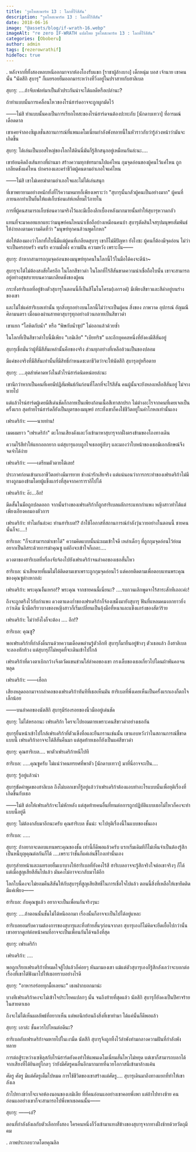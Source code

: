 ```yaml
---
title: 'รูทโทสะพาร์ท 13 : โลกที่ไร้สีสัน'
description: "รูทโทสะพาร์ท 13 : โลกที่ไร้สีสัน"
date: 2018-06-16
image: "@assets/blog/if-wrath-16.webp"
imageAlt: "re zero IF-WRATH แปลไทย รูทโทสะพาร์ท 13 : โลกที่ไร้สีสัน"
categories: [Oboberu]
author: admin
tags: [rezerowrathif]
hideToc: true
---
```

.
หลังจากที่ทั้งสองหลบหนีออกมาจากห้องโถงรับแขก [ราชาผู้ล้างบาง] เด็กหนุ่ม บอส เจ้านาย เขาคนนั้น "นัตสึกิ สุบารุ" ก็เผยรอยยิ้มออกมาระหว่างที่วิ่งอยู่ในปราสาทกับฮาลิเบล

สุบารุ: ....ถ้าจับเฟลท์มาเป็นตัวประกันน่าจะได้ผลดีหรือเปล่านะ?

ถ้าทำแบบนั้นการเคลื่อนไหวของไรน์ฮาร์ดอาจจะถูกผูกมัดไว้

――ไม่สิ ทำแบบนั้นคงเป็นการเรียกโทสะของไรน์ฮาร์ดจนต้องปะทะกับ [นักดาบเทวา] ที่อารมณ์เดือดดาล

เขาเคยจำลองซิมูเลชั่นสถานการณ์ที่แพนเดโมเนี่ยมกำลังพังทลายนี้ในหัวราวกับว่ารู้ล่วงหน้าว่ามันจะเกิดขึ้น

สุบารุ: ได้เล่นเป็นบอสใหญ่ของโลกใต้ดินนี่มันก็รู้สึกสนุกอยู่เหมือนกันล่ะนะ....

เขาย้อนคิดถึงเส้นทางที่ผ่านมา สร้างความทุกข์ทรมานไปแค่ไหน กุมจุดอ่อนของผู้คนไว้แค่ไหน ถูกเกลียดชังแค่ไหน ปกครองและคร่าชีวิตผู้คนตามอำเภอใจแค่ไหน

――ไม่สิ เขาไม่เคยฆ่าตามอำเภอใจและไม่ได้เล่นสนุก

ที่เขาพยายามอย่างหนักทั้งที่ไร้ความหมายก็เพียงเพราะว่า "สุบารุนั้นกลัวผู้คนเป็นอย่างมาก" ผู้คนที่ภายนอกทำเป็นยิ้มให้แต่เก็บซ่อนเล่ห์เหลี่ยมไว้ภายใน

การที่ผู้คนสามารถเก็บซ่อนความจริงไว้และมีเบื้องลึกเบื้องหลังมากมายนั้นทำให้สุบารุหวาดกลัว

แทนที่จะมาคอยแยกแยะว่ามนุษย์คนไหนน่าเชื่อถือบ้างเหมือนคนบ้า สุบารุตัดสินใจสรุปมนุษยสัมพันธ์ให้ง่ายลงตามความคิดที่ว่า "มนุษย์ทุกคนล้วนพูดโกหก"

ต่อให้ต้องมองว่าโลกทั้งใบนี้มีแต่ผู้คนที่เกลียดสุบารุ เขาก็ไม่มีปัญหา ยังไงซะ ผู้คนก็ต้องมีจุดอ่อน ไม่ว่าจะเป็นครอบครัว คนรัก ความมั่งคั่ง ความฝัน ความหวัง เพราะงั้น――

สุบารุ: ถ้าหากสามารถกุมจุดอ่อนของมนุษย์ทุกคนในโลกนี้ไว้ในมือได้คงจะดีน้า~

สุบารุจะได้ไม่ต้องสงสัยใครอีก ในโลกสีขาวดำ ในโลกที่ไร้สีสันขาดความน่าเชื่อถือใบนั้น เขาจะสามารถอยู่อย่างสุขสบายบนความเกลียดชังของผู้คน

กระทั่งฮาริเบลที่อยู่ข้างตัวสุบารุในตอนนี้ก็เป็นสีโมโนโครม(เอกรงค์) มีเพียงสีขาวและสีดำอยู่บนร่างของเขา

และไม่ใช่แค่ฮาริเบลเท่านั้น ทุกสิ่งทุกอย่างบนโลกนี้ไม่ว่าจะเป็นผู้คน สิ่งของ ภาพวาด อุปกรณ์ อัญมณี ศิลามนตรา เมื่อมองผ่านสายตาสุบารุทุกอย่างล้วนกลายเป็นสีขาวดำ

เขาแยก “โลหิตกับน้ำ" หรือ “พิษกับน้ำซุป” ไม่ออกแล้วด้วยซ้ำ

ในโลกที่เป็นสีขาวดำใบนี้มีเพียง "เอมิเลีย" "เบียทริซ" และอีกบุคคลหนึ่งที่ยังคงมีสีสันอยู่

สุบารุเชื่อมั่นว่าผู้ที่มีสีสันเหล่านั้นคือของจริง ส่วนทุกอย่างที่เหลือล้วนเป็นของปลอม

มีแค่ของจริงที่มีสีสันเท่านั้นที่มีสิทธิ์กำหนดชะตาชีวิตว่าจะให้นัตสึกิ สุบารุอยู่หรือตาย

สุบารุ: ....อุตส่าห์คาดหวังในตัวไรน์ฮาร์ดนิดหน่อยล่ะนะ

เขานึกว่าหากเป็นคนที่เคยมีปฏิสัมพันธ์กันก่อนที่โลกที่จะไร้สีสัน คนผู้นั้นจะยังหลงเหลือสีสันอยู่ ไม่จางหายไป

แต่แล้วไรน์ฮาร์ดผู้เคยมีสีเด่นชัดก็กลายเป็นเพียงก้อนเนื้อสีเทาสกปรก ไม่ต่างอะไรจากคนที่เคยเจอเป็นครั้งแรก สุดท้ายไรน์ฮาร์ดก็ยังเป็นบุตรของมนุษย์ กระทั่งเขาก็คงใช้ชีวิตอยู่ในคำโกหกเท่านั้นเอง

เฟรเดริก้า: ――นายท่าน!

เมดผมยาว "เฟรเดริก้า" ตะโกนเสียงดังและวิ่งเข้ามาหาสุบารุจากฝั่งตรงข้ามของโถงทางเดิน

ความไร้สีทำให้แยกออกยาก แต่สุบารุแอบถูกใจเธออยู่ลับๆ และมองว่าใบหน้าของเธอมีเอกลักษณ์จึงจดจำได้ง่าย

เฟรเดริก้า: ――เตรียมตัวตายได้เลย!

ประกาศก่อนเข้ามาเอาชีวิตอย่างมีมารยาท ช่างน่ารักเสียจริง แต่แน่นอนว่าการกระทำของเฟรเดริก้าไม่มีทางถูกมองข้ามโดยผู้แข็งแกร่งที่สุดจากคารารากิไปได้

เฟรเดริก้า: อ๊ะ...อึก!

มีดสั้นในมือถูกปลดออก จากนั้นร่างของเฟรเดริก้าก็ถูกฮาริเบลผลักกระแทกกำแพง หญิงสาวทำได้แต่เพียงเอียงคอมองตัวการ

เฟรเดริก้า: ทำไมกันล่ะคะ ท่านฮาริเบล!? ถ้าใช้โอกาสที่สถานการณ์กำลังวุ่นวายอย่างในตอนนี้ ชายคนนั้นก็จะ....!

ฮาริเบล: "ก็จะสามารถฆ่าเขาได้" ความคิดแบบนั้นน่ะผมเข้าใจดี เหล่าเด็กๆ ที่ถูกกุมจุดอ่อนไว้ย่อมอยากเป็นอิสระด้วยการฆ่าคุณซู แต่ถึงจะเข้าใจก็เถอะ....

ดวงตาของฮาริเบลที่หรี่ลงจับจ้องไปยังเฟรเดริก้าจนลำคอของเธอสั่นไหว

ฮาริเบล: น่าเสียดายที่ผมไม่ได้ติดตามเขาเพราะถูกกุมจุดอ่อนไว้ แต่คอยติดตามเพื่อตอบแทนพระคุณของคุณซูต่างหากล่ะ

เฟรเดริก้า: พระคุณงั้นเหรอ!? พระคุณ จากชายคนนี้เนี่ยนะ? ....รบกวนเลิกพูดจาไร้สาระสักทีเถอะค่ะ!

ถึงจะถูกตรึงไว้กับกำแพง ดวงตาแดงก่ำของเฟรเดริก้าก็จ้องเขม็งมายังสุบารุ ฟันที่แหลมคมงอกยาวยิ่งกว่าเดิม นิ้วมือเรียวบางของหญิงสาวก็เริ่มเปลี่ยนเป็นอุ้งมือที่หนาและแข็งแกร่งของสัตว์ร้าย

เฟรเดริก้า: ไม่ว่ายังไงก็จะต้อง .... อึก!?

ฮาริเบล: คุณซู?

พอเฟรเดริก้าที่กำลังดิ้นรนด้วยความเดือดพล่านรู้ตัวอีกที สุบารุก็มายืนอยู่ข้างๆ ตัวเธอแล้ว ถึงฮาลิเบลจะลองทักท้วง แต่สุบารุก็ไม่หยุดที่จะเดินเข้าไปใกล้

เฟรเดริก้าที่ดวงตาเบิกกว้างจึงตวัดแขนข่วนใส่ลำคอของเขา กรงเล็บของเธอเกี่ยวไปโดนผ้าพันคอจนหลุด

เฟรเดริก้า: ――เฮือก

เสียงหลุดออกมาจากลำคอของเฟรเดริก้าทันทีที่เธอเห็นมัน ฮาริเบลที่พึ่งเคยเห็นเป็นครั้งแรกเองก็ตกใจเล็กน้อย

――บนลำคอของนัตสึกิ สุบารุมีร่องรอยของนิ้วมืออยู่เด่นชัด

สุบารุ: ไม่ได้หรอกนะ เฟรเดริก้า ใครจะไปยอมตายเพราะคนสีขาวดำอย่างเธอกัน

สุบารุยื่นหน้าเข้าไปใกล้เฟรเดริก้าที่ตัวแข็งทื่อและยืนกรานเช่นนั้น เขาแอบหวังว่าในสถานการณ์ชี้ขาดแบบนี้ เฟรเดริก้าอาจจะได้สีสันคืนมา แต่สุดท้ายเธอก็ยังเป็นแค่สีขาวดำ

สุบารุ: คุณฮาริเบล.... พาตัวเฟรเดริก้าหนีไปที

ฮาริเบล: .....คุณซูครับ ไม่แน่ว่าคนทรยศที่พาตัว [นักดาบเทวา] มาที่นี่อาจจะเป็น....

สุบารุ: รู้อยู่แล้วน่า

สุบารุขัดคำพูดของฮาลิเบล ถึงไม่บอกเขาก็รู้อยู่แล้วว่าเฟรเดริก้าต้องแอบทำอะไรแบบนั้นเพื่อยุติเรื่องที่เกิดขึ้นกับเธอ

――ไม่สิ ต่อให้เฟรเดริก้าจะไม่หักหลัง แต่สุดท้ายคนอื่นที่ทนต่อการถูกปฏิบัติแบบเธอไม่ไหวก็คงจะทำแบบนี้อยู่ดี

สุบารุ: ไม่ต้องกลับมาอีกนะครับ คุณฮาริเบล ชั้นน่ะ จะไปยุติเรื่องนี้ในแบบของชั้นเอง

ฮาริเบล: .....

สุบารุ: ถ้าอยากจะตอบแทนพระคุณของชั้น เท่านี้ก็ดีพอแล้วครับ แรกเริ่มเดิมทีก็ไม่เห็นจำเป็นต้องรู้สึกเป็นหนี้บุญคุณต่อกันก็ได้ ....เพราะว่าชั้นก็แค่เล่นขี้โกงเท่านั้นเอง

สุบารุส่ายหน้าและเผยรอยยิ้มเบาบางให้ฮาริเบลที่ยังคงไร้สี ฮาริเบลอาจจะรู้สึกจริงใจต่อเขาจริงๆ ก็ได้ แต่เมื่อสูญเสียสีสันไปแล้ว มันคงไม่อาจจะกลับมาได้อีก

โลกใบนี้คงจะไม่ยอมคืนสีสันให้กับสุบารุที่สูญเสียสิทธิ์ในการเชื่อใจไปแล้ว ตอนนี้สิ่งที่เหลือให้เขายึดติดมีแค่เพียง――

ฮาริเบล: กับคุณซูแล้ว อยากจะเป็นเพื่อนกันจริงๆนะ

สุบารุ: ....ถ้าตอนนั้นชั้นไม่ได้หนีออกมา เรื่องนั้นก็อาจจะเป็นไปได้อยู่แหละ

ฮาริเบลยอมรับความต้องการของสุบารุและทิ้งท้ายสั้นๆก่อนจากลา สุบารุเองก็ไม่คิดจะยืดเยื้อไปกว่านั้น เขาอยากดูเท่ต่อหน้าคนที่อาจจะเป็นเพื่อนกันได้จนถึงที่สุด

สุบารุ: เฟรเดริก้า

เฟรเดริก้า: ....

พอถูกเรียกเฟรเดริก้าที่หมดใจสู้ไปแล้วก็ค่อยๆ หันมามองเขา แม้แต่ตัวสุบารุเองก็รู้สึกลังเลว่าจะบอกต่อเรื่องที่เขาได้ฟังมาไปให้เธอทราบอย่างไรดี

สุบารุ: "อาหารอร่อยทุกมื้อเลยนะ" เธอฝากบอกมาน่ะ

บางทีเฟรเดริก้าคงจะไม่เข้าใจประโยคแปลกๆ นั้น จนถึงท้ายที่สุดแล้ว นัตสึกิ สุบารุก็ยังคงเป็นปีศาจร้ายในสายตาเธอ

ถึงจะไม่ได้เห็นผลลัพธ์ที่อยากเห็น แต่พอนึกย้อนถึงสิ่งที่เขาทำมา ได้แค่นั้นก็ดีพอแล้ว

สุบารุ: เอาล่ะ ชั้นควรไปไหนต่อดีนะ?

ฮาริเบลกับเฟรเดริก้าจมหายไปในเงามืด นัตสึกิ สุบารุจึงถูกทิ้งไว้ลำพังท่ามกลางความฝันที่กำลังพังทลาย

การต่อสู้ระหว่างเซซิลุสกับไรน์ฮาร์ดยังคงทำให้แพนเดโมเนี่ยมสั่นไหวไม่หยุด แต่เขาก็สามารถบอกได้จากเสียงที่ได้ยินอยู่ไกลๆ ว่ายังมีศัตรูคนอื่นอีกมากมายที่ฉวยโอกาสนี้เข้ามาล้างแค้น

ศัตรู ศัตรู มีแต่ศัตรูเต็มไปหมด การใช้ชีวิตของเขาสร้างแต่ศัตรู.... สุบารุเดินมาถึงทางแยกที่ทำให้เขาลังเล

ถ้าไปทางขวาก็จะเจอห้องนอนของเอมิเลีย ที่ที่คนอ่อนแออย่างเขาคอยพึ่งพา แต่ถ้าไปทางซ้าย คนอ่อนแออย่างเขาก็จะสามารถไปพึ่งพาเธอคนนั้น――

สุบารุ: ――เอ๋?

ตอนที่กำลังลังเลกับตัวเลือกทั้งสอง ใครคนหนึ่งก็วิ่งเข้ามาแทงสีข้างของสุบารุจากทางฝั่งซ้ายด้วยวัตถุมีคม

.
ภาพประกอบวาดโดยคุณลิล